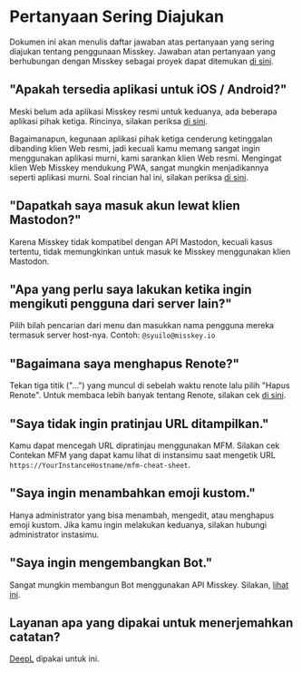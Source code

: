 # Pertanyaan Sering Diajukan
Dokumen ini akan menulis daftar jawaban atas pertanyaan yang sering diajukan tentang penggunaan Misskey. Jawaban atan pertanyaan yang berhubungan dengan Misskey sebagai proyek dapat ditemukan [di sini](../misskey#frequently-asked-questions).

## "Apakah tersedia aplikasi untuk iOS / Android?"
Meski belum ada aplikasi Misskey resmi untuk keduanya, ada beberapa aplikasi pihak ketiga. Rincinya, silakan periksa [di sini](./apps).

Bagaimanapun, kegunaan aplikasi pihak ketiga cenderung ketinggalan dibanding klien Web resmi, jadi kecuali kamu memang sangat ingin menggunakan aplikasi murni, kami sarankan klien Web resmi. Mengingat klien Web Misskey mendukung PWA, sangat mungkin menjadikannya seperti aplikasi murni. Soal rincian hal ini, silakan periksa [di sini](todo).

## "Dapatkah saya masuk akun lewat klien Mastodon?"
Karena Misskey tidak kompatibel dengan API Mastodon, kecuali kasus tertentu, tidak memungkinkan untuk masuk ke Misskey menggunakan klien Mastodon.

## "Apa yang perlu saya lakukan ketika ingin mengikuti pengguna dari server lain?"
Pilih bilah pencarian dari menu dan masukkan nama pengguna mereka termasuk server host-nya. Contoh: `@syuilo@misskey.io`

## "Bagaimana saya menghapus Renote?"
Tekan tiga titik ("...") yang muncul di sebelah waktu renote lalu pilih "Hapus Renote". Untuk membaca lebih banyak tentang Renote, silakan cek [di sini](../features/note#renote).

## "Saya tidak ingin pratinjau URL ditampilkan."
Kamu dapat mencegah URL dipratinjau menggunakan MFM. Silakan cek Contekan MFM yang dapat kamu lihat di instansimu saat mengetik URL `https://YourInstanceHostname/mfm-cheat-sheet`.

## "Saya ingin menambahkan emoji kustom."
Hanya administrator yang bisa menambah, mengedit, atau menghapus emoji kustom. Jika kamu ingin melakukan keduanya, silakan hubungi administrator instasimu.

## "Saya ingin mengembangkan Bot."
Sangat mungkin membangun Bot menggunakan API Misskey. Silakan, [lihat ini](../docs/api).

## Layanan apa yang dipakai untuk menerjemahkan catatan?
[DeepL](https://www.deepl.com/) dipakai untuk ini.
